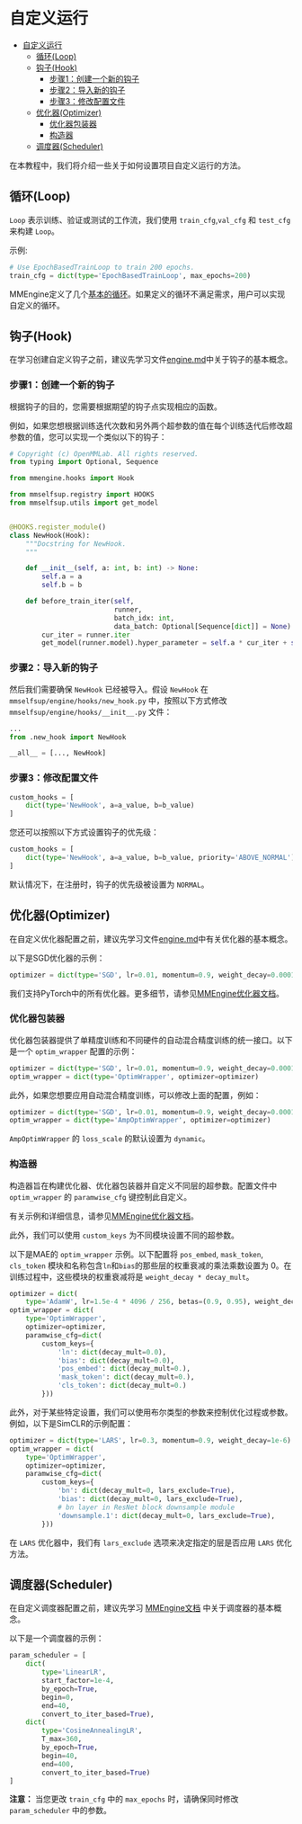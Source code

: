 # 自定义运行

- [自定义运行](#自定义运行)
  - [循环(Loop)](#循环loop)
  - [钩子(Hook)](#钩子hook)
    - [步骤1：创建一个新的钩子](#步骤1创建一个新的钩子)
    - [步骤2：导入新的钩子](#步骤2导入新的钩子)
    - [步骤3：修改配置文件](#步骤3修改配置文件)
  - [优化器(Optimizer)](#优化器optimizer)
    - [优化器包装器](#优化器包装器)
    - [构造器](#构造器)
  - [调度器(Scheduler)](#调度器scheduler)

在本教程中，我们将介绍一些关于如何设置项目自定义运行的方法。

## 循环(Loop)

`Loop` 表示训练、验证或测试的工作流，我们使用 `train_cfg`,`val_cfg` 和 `test_cfg` 来构建 `Loop`。

示例:

```python
# Use EpochBasedTrainLoop to train 200 epochs.
train_cfg = dict(type='EpochBasedTrainLoop', max_epochs=200)
```

MMEngine定义了几个[基本的循环](https://github.com/open-mmlab/mmengine/blob/main/mmengine/runner/loops.py)。如果定义的循环不满足需求，用户可以实现自定义的循环。

## 钩子(Hook)

在学习创建自定义钩子之前，建议先学习文件[engine.md](engine.md)中关于钩子的基本概念。

### 步骤1：创建一个新的钩子

根据钩子的目的，您需要根据期望的钩子点实现相应的函数。

例如，如果您想根据训练迭代次数和另外两个超参数的值在每个训练迭代后修改超参数的值，您可以实现一个类似以下的钩子：

```python
# Copyright (c) OpenMMLab. All rights reserved.
from typing import Optional, Sequence

from mmengine.hooks import Hook

from mmselfsup.registry import HOOKS
from mmselfsup.utils import get_model


@HOOKS.register_module()
class NewHook(Hook):
    """Docstring for NewHook.
    """

    def __init__(self, a: int, b: int) -> None:
        self.a = a
        self.b = b

    def before_train_iter(self,
                          runner,
                          batch_idx: int,
                          data_batch: Optional[Sequence[dict]] = None) -> None:
        cur_iter = runner.iter
        get_model(runner.model).hyper_parameter = self.a * cur_iter + self.b
```

### 步骤2：导入新的钩子

然后我们需要确保 `NewHook` 已经被导入。假设 `NewHook` 在 `mmselfsup/engine/hooks/new_hook.py` 中，按照以下方式修改 `mmselfsup/engine/hooks/__init__.py` 文件：

```python
...
from .new_hook import NewHook

__all__ = [..., NewHook]
```

### 步骤3：修改配置文件

```python
custom_hooks = [
    dict(type='NewHook', a=a_value, b=b_value)
]
```

您还可以按照以下方式设置钩子的优先级：

```python
custom_hooks = [
    dict(type='NewHook', a=a_value, b=b_value, priority='ABOVE_NORMAL')
]
```

默认情况下，在注册时，钩子的优先级被设置为 `NORMAL`。

## 优化器(Optimizer)

在自定义优化器配置之前，建议先学习文件[engine.md](engine.md)中有关优化器的基本概念。

以下是SGD优化器的示例：

```python
optimizer = dict(type='SGD', lr=0.01, momentum=0.9, weight_decay=0.0001)
```

我们支持PyTorch中的所有优化器。更多细节，请参见[MMEngine优化器文档](https://github.com/open-mmlab/mmengine/blob/main/docs/zh_cn/tutorials/optim_wrapper.md)。

### 优化器包装器

优化器包装器提供了单精度训练和不同硬件的自动混合精度训练的统一接口。以下是一个 `optim_wrapper` 配置的示例：

```python
optimizer = dict(type='SGD', lr=0.01, momentum=0.9, weight_decay=0.0001)
optim_wrapper = dict(type='OptimWrapper', optimizer=optimizer)
```

此外，如果您想要应用自动混合精度训练，可以修改上面的配置，例如：

```python
optimizer = dict(type='SGD', lr=0.01, momentum=0.9, weight_decay=0.0001)
optim_wrapper = dict(type='AmpOptimWrapper', optimizer=optimizer)
```

`AmpOptimWrapper` 的 `loss_scale` 的默认设置为 `dynamic`。

### 构造器

构造器旨在构建优化器、优化器包装器并自定义不同层的超参数。配置文件中 `optim_wrapper` 的 `paramwise_cfg` 键控制此自定义。

有关示例和详细信息，请参见[MMEngine优化器文档](https://github.com/open-mmlab/mmengine/blob/main/docs/zh_cn/tutorials/optim_wrapper.md)。

此外，我们可以使用 `custom_keys` 为不同模块设置不同的超参数。

以下是MAE的 `optim_wrapper` 示例。以下配置将 `pos_embed`, `mask_token`, `cls_token` 模块和名称包含`ln`和`bias`的那些层的权重衰减的乘法乘数设置为 0。在训练过程中，这些模块的权重衰减将是 `weight_decay * decay_mult`。

```python
optimizer = dict(
    type='AdamW', lr=1.5e-4 * 4096 / 256, betas=(0.9, 0.95), weight_decay=0.05)
optim_wrapper = dict(
    type='OptimWrapper',
    optimizer=optimizer,
    paramwise_cfg=dict(
        custom_keys={
            'ln': dict(decay_mult=0.0),
            'bias': dict(decay_mult=0.0),
            'pos_embed': dict(decay_mult=0.),
            'mask_token': dict(decay_mult=0.),
            'cls_token': dict(decay_mult=0.)
        }))
```

此外，对于某些特定设置，我们可以使用布尔类型的参数来控制优化过程或参数。例如，以下是SimCLR的示例配置：

```python
optimizer = dict(type='LARS', lr=0.3, momentum=0.9, weight_decay=1e-6)
optim_wrapper = dict(
    type='OptimWrapper',
    optimizer=optimizer,
    paramwise_cfg=dict(
        custom_keys={
            'bn': dict(decay_mult=0, lars_exclude=True),
            'bias': dict(decay_mult=0, lars_exclude=True),
            # bn layer in ResNet block downsample module
            'downsample.1': dict(decay_mult=0, lars_exclude=True),
        }))
```

在 `LARS` 优化器中，我们有 `lars_exclude` 选项来决定指定的层是否应用 `LARS` 优化方法。

## 调度器(Scheduler)

在自定义调度器配置之前，建议先学习 [MMEngine文档](https://github.com/open-mmlab/mmengine/blob/main/docs/en/tutorials/param_scheduler.md) 中关于调度器的基本概念。

以下是一个调度器的示例：

```python
param_scheduler = [
    dict(
        type='LinearLR',
        start_factor=1e-4,
        by_epoch=True,
        begin=0,
        end=40,
        convert_to_iter_based=True),
    dict(
        type='CosineAnnealingLR',
        T_max=360,
        by_epoch=True,
        begin=40,
        end=400,
        convert_to_iter_based=True)
]
```

**注意：** 当您更改 `train_cfg` 中的 `max_epochs` 时，请确保同时修改 `param_scheduler` 中的参数。

